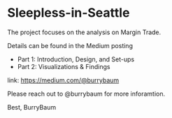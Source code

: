 # Sleepless-in-Seattle
The project focuses on the analysis on Margin Trade. 

Details can be found in the Medium posting 
- Part 1: Introduction, Design, and Set-ups
- Part 2: Visualizations & Findings

link: https://medium.com/@burrybaum

Please reach out to @burrybaum for more inforamtion. 

Best, BurryBaum 
